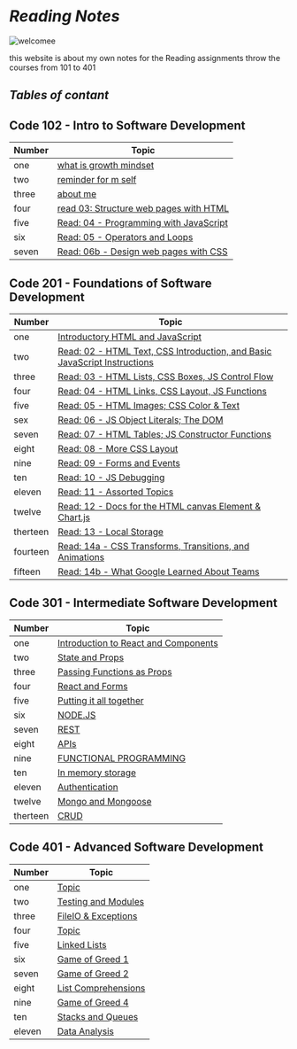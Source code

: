 # ***Reading Notes***

![welcomee](https://www.callcentrehelper.com/images/stories/2018/11/welcome-red-sign-760.png)

this website is about my own notes for the Reading assignments throw the courses from 101 to 401

## ***Tables of contant***

## Code 102 - Intro to Software Development

| Number | Topic |
| -------|--------- |
| one | [what is growth mindset](100/file-1) |
| two | [reminder for m self](100/file-2) |
| three | [about me](100/file-3) |
| four | [read 03: Structure web pages with HTML](100/read03) |
| five | [Read: 04 - Programming with JavaScript](100/read04) |
| six | [Read: 05 - Operators and Loops](100/read05) |
| seven | [Read: 06b - Design web pages with CSS](100/read06) |

## Code 201 - Foundations of Software Development

| Number | Topic |
| -------- | ---------- |
| one | [Introductory HTML and JavaScript](201/read201-01) |
| two | [Read: 02 - HTML Text, CSS Introduction, and Basic JavaScript Instructions](201/read201-02) |
| three | [Read: 03 - HTML Lists, CSS Boxes, JS Control Flow](201/read201-03) |
| four | [Read: 04 - HTML Links, CSS Layout, JS Functions](201/read201-04) |
| five | [Read: 05 - HTML Images; CSS Color & Text](201/read201-05) |
| sex | [Read: 06 - JS Object Literals; The DOM](201/read201-06) |
| seven | [Read: 07 - HTML Tables; JS Constructor Functions](201/read201-07) |
| eight | [Read: 08 - More CSS Layout](201/read201-08) |
| nine | [Read: 09 - Forms and Events](read201-09)
| ten | [Read: 10 - JS Debugging](201/read201-10) |
| eleven | [Read: 11 - Assorted Topics](201/read201-11) |
| twelve | [Read: 12 - Docs for the HTML canvas Element & Chart.js](201/read201-12) |
| therteen | [Read: 13 - Local Storage](201/read201-13) |
| fourteen | [Read: 14a - CSS Transforms, Transitions, and Animations](201/read201-14a) |
| fifteen | [Read: 14b - What Google Learned About Teams](201/read201-14b)|

## Code 301 - Intermediate Software Development

| Number | Topic |
| ----- | --------- |
| one | [Introduction to React and Components](301/read301-1) |
| two | [State and Props](301/read301-2)  |
| three | [Passing Functions as Props](301/read301-03) |
| four | [React and Forms](301/read301-04) |
| five | [Putting it all together](301/read301-05) |
| six | [NODE.JS](301/read301-06) |
| seven | [REST](301/read301-07) |
| eight | [APIs](301/read301-08) |
| nine | [FUNCTIONAL PROGRAMMING](301/read301-09) |
| ten | [In memory storage](301/read301-10) |
| eleven | [Authentication](301/read301-11) |
| twelve | [Mongo and Mongoose](301/read301-12) |
| therteen | [CRUD](301/read301-13) |

## Code 401 - Advanced Software Development

| Number | Topic |
| ----- | --------- |
| one | [Topic](401/read401-1) |
| two | [Testing and Modules](401/read401-2) |
| three | [FileIO & Exceptions](401/read401-3) |
| four | [Topic](401/read401-4) |
| five | [Linked Lists](401/read401-5) |
| six | [Game of Greed 1](401/read401-6) |
| seven | [Game of Greed 2](401/read401-7) |
| eight | [List Comprehensions](401/read401-8) |
| nine | [Game of Greed 4](401/read401-9) |
| ten | [Stacks and Queues](401/read401-10) |
| eleven | [Data Analysis](401/read401-11) |

